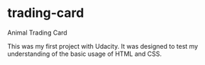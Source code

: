 # trading-card
Animal Trading Card

This was my first project with Udacity. It was designed to test my understanding of the basic usage of HTML and CSS.
